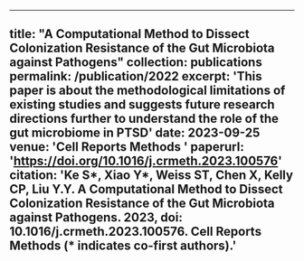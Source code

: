 
---
title: "A Computational Method to Dissect Colonization Resistance of the Gut Microbiota against Pathogens"
collection: publications
permalink: /publication/2022
excerpt: 'This paper is about the methodological limitations of existing studies and suggests future research directions further to understand the role of the gut microbiome in PTSD'
date: 2023-09-25
venue: 'Cell Reports Methods '
paperurl: 'https://doi.org/10.1016/j.crmeth.2023.100576'
citation: 'Ke S*, Xiao Y*, Weiss ST, Chen X, Kelly CP, Liu Y.Y. A Computational Method to Dissect Colonization Resistance of the Gut Microbiota against Pathogens. 2023, doi: 10.1016/j.crmeth.2023.100576. Cell Reports Methods (* indicates co-first authors).'
---
